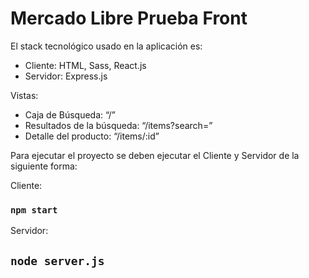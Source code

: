 # Mercado Libre Prueba Front

El stack tecnológico usado en la aplicación es:

- Cliente: HTML, Sass, React.js
- Servidor: Express.js

Vistas:

- Caja de Búsqueda: “/”
- Resultados de la búsqueda: “/items?search=”
- Detalle del producto: “/items/:id”

Para ejecutar el proyecto se deben ejecutar el Cliente y Servidor de la siguiente forma:

Cliente:

### `npm start`

Servidor:

## `node server.js`
